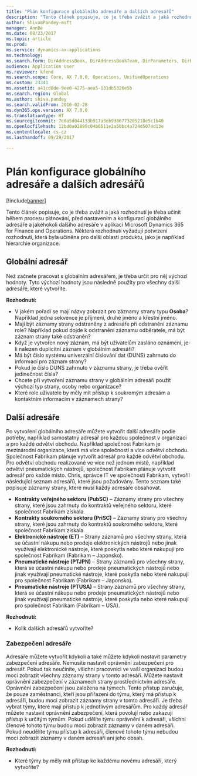 ```yaml
---
title: "Plán konfigurace globálního adresáře a dalších adresářů"
description: "Tento článek popisuje, co je třeba zvážit a jaká rozhodnutí je třeba učinit během procesu plánování, před nastavením a konfigurací globálního adresáře a jakéhokoli dalšího adresáře v aplikaci Microsoft Dynamics 365 for Finance and Operations. Některá rozhodnutí vyžadují potvrzení rozhodnutí, která byla učiněna pro další oblasti produktu, jako je například hierarchie organizace."
author: ShivamPandey-msft
manager: AnnBe
ms.date: 08/23/2017
ms.topic: article
ms.prod: 
ms.service: dynamics-ax-applications
ms.technology: 
ms.search.form: DirAddressBook, DirAddressBookTeam, DirParameters, DirPartyTable
audience: Application User
ms.reviewer: kfend
ms.search.scope: Core, AX 7.0.0, Operations, UnifiedOperations
ms.custom: 23341
ms.assetid: a41cd8de-9ee0-4275-aea5-131db5326e5b
ms.search.region: Global
ms.author: shiva.pandey
ms.search.validFrom: 2016-02-28
ms.dyn365.ops.version: AX 7.0.0
ms.translationtype: HT
ms.sourcegitcommit: 7e0a5d044133b917a3eb9386773205218e5c1b40
ms.openlocfilehash: 12bd0a02899c04b0511e2a50bc4a724d5074d13e
ms.contentlocale: cs-cz
ms.lasthandoff: 09/29/2017

---
```


# <a name="plan-how-to-configure-the-global-address-book-and-additional-address-books"></a>Plán konfigurace globálního adresáře a dalších adresářů

[!include[banner](../includes/banner.md)]


Tento článek popisuje, co je třeba zvážit a jaká rozhodnutí je třeba učinit během procesu plánování, před nastavením a konfigurací globálního adresáře a jakéhokoli dalšího adresáře v aplikaci Microsoft Dynamics 365 for Finance and Operations. Některá rozhodnutí vyžadují potvrzení rozhodnutí, která byla učiněna pro další oblasti produktu, jako je například hierarchie organizace.

<a name="global-address-book"></a>Globální adresář
-------------------

Než začnete pracovat s globálním adresářem, je třeba určit pro něj výchozí hodnoty. Tyto výchozí hodnoty jsou následně použity pro všechny další adresáře, které vytvoříte. 

**Rozhodnutí:**

-   V jakém pořadí se mají názvy zobrazit pro záznamy strany typu **Osoba**? Například jedna sekvence je příjmení, druhé jméno a křestní jméno.
-   Mají být záznamy strany odstraněny z adresáře při odstranění záznamu role? Například pokud dojde k odstranění záznamu odběratele, má být záznam strany také odstraněn?
-   Když je vytvořen nový záznam, má být uživatelům zasláno oznámení, je-li nalezen duplicitní záznam v globálním adresáři?
-   Má být číslo systému univerzální číslování dat (DUNS) zahrnuto do informací pro záznam strany?
-   Pokud je číslo DUNS zahrnuto v záznamu strany, je třeba ověřit jedinečnost čísla?
-   Chcete při vytvoření záznamu strany v globálním adresáři použít výchozí typ strany, osoby nebo organizace?
-   Které role uživatele by měly mít přístup k soukromým adresám a kontaktním informacím v záznamech strany?

## <a name="additional-address-books"></a>Další adresáře
Po vytvoření globálního adresáře můžete vytvořit další adresáře podle potřeby, například samostatný adresář pro každou společnost v organizaci a pro každé odvětví obchodu. Například společnost Fabrikam je mezinárodní organizace, která má více společností a více odvětví obchodu. Společnost Fabrikam plánuje vytvořit adresář pro každé odvětví obchodu. Pro odvětví obchodu realizované ve více než jednom místě, například odvětví pneumatických nástrojů, společnost Fabrikam plánuje vytvořit adresář pro každé místo. Chris, správce IT ve společnosti Fabrikam, vytvořil následující seznam adresářů, které jsou požadovány. Tento seznam také popisuje záznamy strany, které musí každý adresáře obsahovat.

-   **Kontrakty veřejného sektoru (PubSC)** – Záznamy strany pro všechny strany, které jsou zahrnuty do kontraktů veřejného sektoru, které společnost Fabrikam získala.
-   **Kontrakty soukromého sektoru (PriSC)** – Záznamy strany pro všechny strany, které jsou zahrnuty do kontraktů soukromého sektoru, které společnost Fabrikam získala.
-   **Elektronické nástroje (ET)** – Strany záznamů pro všechny strany, která se účastní nákupu nebo prodeje elektronických nástrojů nebo jinak využívají elektronické nástroje, které poskytla nebo které nakupují pro společnost Fabrikam (Fabrikam – Japonsko).
-   **Pneumatické nástroje (PTJPN)** – Strany záznamů pro všechny strany, která se účastní nákupu nebo prodeje pneumatických nástrojů nebo jinak využívají pneumatické nástroje, které poskytla nebo které nakupují pro společnost Fabrikam (Fabrikam – Japonsko).
-   **Pneumatické nástroje (PTUSA)** – Strany záznamů pro všechny strany, která se účastní nákupu nebo prodeje pneumatických nástrojů nebo jinak využívají pneumatické nástroje, které poskytla nebo které nakupují pro společnost Fabrikam (Fabrikam – USA).

**Rozhodnutí:**

-   Kolik dalších adresářů vytvoříte?

### <a name="address-book-security"></a>Zabezpečení adresáře

Adresáře můžete vytvořit kdykoli a také můžete kdykoli nastavit parametry zabezpečení adresáře. Nemusíte nastavit oprávnění zabezpečení pro adresář. Pokud tak neučiníte, všichni pracovníci ve vaší organizaci budou moci zobrazit všechny záznamy strany v tomto adresáři. Můžete nastavit oprávnění zabezpečení v záznamech strany prostřednictvím adresáře. Oprávnění zabezpečení jsou založena na týmech. Tento přístup zaručuje, že pouze zaměstnanci, kteří jsou přiřazeni do týmu, který má přístup k adresáři, budou moci zobrazit záznamy strany v tomto adresáři. Je třeba vybrat týmy, které mají přístup k jednotlivým adresářům. Pro každý adresář můžete nastavit oprávnění zabezpečení, která povolují nebo zakazují přístup k určitým týmům. Pokud udělíte týmu oprávnění k adresáři, všichni členové tohoto týmu budou moci zobrazit záznamy v daném adresáři. Pokud neudělíte týmu přístup k adresáři, členové tohoto týmu nebudou moci zobrazit záznamy v daném adresáři ani jeho obsah. 

**Rozhodnutí:**

-   Které týmy by měly mít přístup ke každému novému adresáři, který vytvoříte?





